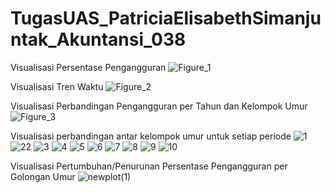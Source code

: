 # TugasUAS_PatriciaElisabethSimanjuntak_Akuntansi_038


Visualisasi Persentase Pengangguran
![Figure_1](https://github.com/PatriciaElisabethSimanjuntak/ANALISIS-PENGANGGURAN-DI-INDONESIA_PatriciaElisabethSimanjuntak_Akuntansi_038/assets/166583081/79c62a21-6e5c-4bac-9402-3983dd6f9e90)

Visualisasi Tren Waktu
![Figure_2](https://github.com/PatriciaElisabethSimanjuntak/ANALISIS-PENGANGGURAN-DI-INDONESIA_PatriciaElisabethSimanjuntak_Akuntansi_038/assets/166583081/a4b13a6a-7900-404a-bda5-a0722ec06f9c)

Visualisasi Perbandingan Pengangguran per Tahun dan Kelompok Umur
![Figure_3](https://github.com/PatriciaElisabethSimanjuntak/ANALISIS-PENGANGGURAN-DI-INDONESIA_PatriciaElisabethSimanjuntak_Akuntansi_038/assets/166583081/b7e1a3ab-a416-42e6-b8e9-8dd7082751ed)

Visualisasi perbandingan antar kelompok umur untuk setiap periode
![1](https://github.com/PatriciaElisabethSimanjuntak/ANALISIS-PENGANGGURAN-DI-INDONESIA_PatriciaElisabethSimanjuntak_Akuntansi_038/assets/166583081/581645da-3217-4ed4-96d4-2589896caa94)
![22](https://github.com/PatriciaElisabethSimanjuntak/ANALISIS-PENGANGGURAN-DI-INDONESIA_PatriciaElisabethSimanjuntak_Akuntansi_038/assets/166583081/62f53536-5764-4783-9fde-54e92bbafaee)
![3](https://github.com/PatriciaElisabethSimanjuntak/ANALISIS-PENGANGGURAN-DI-INDONESIA_PatriciaElisabethSimanjuntak_Akuntansi_038/assets/166583081/46d3ed2d-0e80-45da-987b-6ea5ebfb1bdb)
![4](https://github.com/PatriciaElisabethSimanjuntak/ANALISIS-PENGANGGURAN-DI-INDONESIA_PatriciaElisabethSimanjuntak_Akuntansi_038/assets/166583081/d4411060-fa4b-4078-8c49-924180aeb1c0)
![5](https://github.com/PatriciaElisabethSimanjuntak/ANALISIS-PENGANGGURAN-DI-INDONESIA_PatriciaElisabethSimanjuntak_Akuntansi_038/assets/166583081/5c9a276c-f886-447d-b9a7-79d0401e570f)
![6](https://github.com/PatriciaElisabethSimanjuntak/ANALISIS-PENGANGGURAN-DI-INDONESIA_PatriciaElisabethSimanjuntak_Akuntansi_038/assets/166583081/d0d026dd-4a50-4cbe-94e0-5fa567754dd3)
![7](https://github.com/PatriciaElisabethSimanjuntak/ANALISIS-PENGANGGURAN-DI-INDONESIA_PatriciaElisabethSimanjuntak_Akuntansi_038/assets/166583081/96b45461-44d9-4ae6-bcaa-e566b638c36d)
![8](https://github.com/PatriciaElisabethSimanjuntak/ANALISIS-PENGANGGURAN-DI-INDONESIA_PatriciaElisabethSimanjuntak_Akuntansi_038/assets/166583081/92943d36-4ca1-48e0-bfdb-f38ea029fbc4)
![9](https://github.com/PatriciaElisabethSimanjuntak/ANALISIS-PENGANGGURAN-DI-INDONESIA_PatriciaElisabethSimanjuntak_Akuntansi_038/assets/166583081/00c23952-7fdc-4196-bd8a-124143aa53f9)
![10](https://github.com/PatriciaElisabethSimanjuntak/ANALISIS-PENGANGGURAN-DI-INDONESIA_PatriciaElisabethSimanjuntak_Akuntansi_038/assets/166583081/61aabd34-6836-4626-9cc8-b5e882b45215)

Visualisasi Pertumbuhan/Penurunan Persentase Pengangguran per Golongan Umur
![newplot(1)](https://github.com/PatriciaElisabethSimanjuntak/ANALISIS-PENGANGGURAN-DI-INDONESIA_PatriciaElisabethSimanjuntak_Akuntansi_038/assets/166583081/550ff923-1af0-4328-a337-996e5068a70c)




